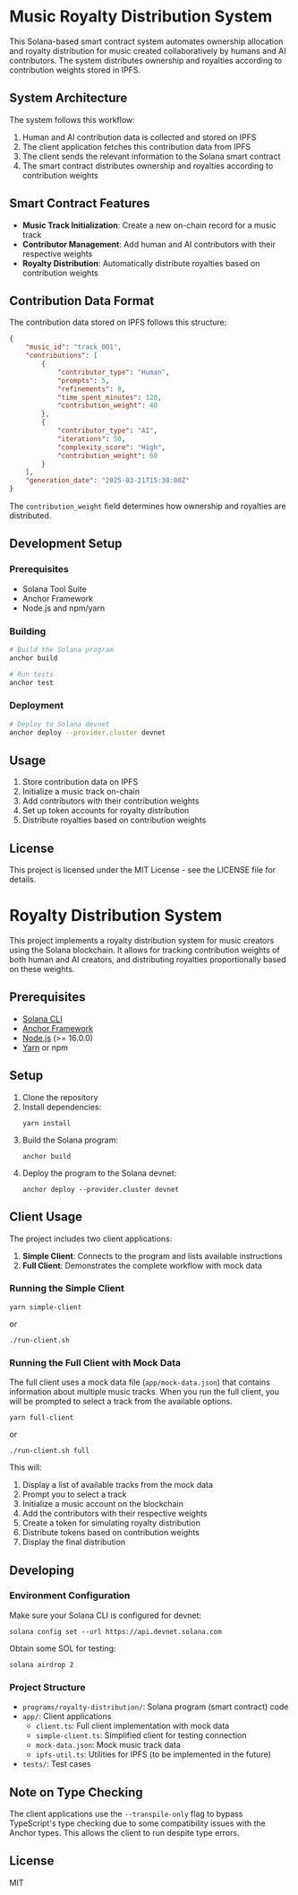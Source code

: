 # Music Royalty Distribution System

This Solana-based smart contract system automates ownership allocation and royalty distribution for music created collaboratively by humans and AI contributors. The system distributes ownership and royalties according to contribution weights stored in IPFS.

## System Architecture

The system follows this workflow:
1. Human and AI contribution data is collected and stored on IPFS
2. The client application fetches this contribution data from IPFS
3. The client sends the relevant information to the Solana smart contract
4. The smart contract distributes ownership and royalties according to contribution weights

## Smart Contract Features

- **Music Track Initialization**: Create a new on-chain record for a music track
- **Contributor Management**: Add human and AI contributors with their respective weights
- **Royalty Distribution**: Automatically distribute royalties based on contribution weights

## Contribution Data Format

The contribution data stored on IPFS follows this structure:

```json
{
    "music_id": "track_001",
    "contributions": [
        {
            "contributor_type": "Human",
            "prompts": 5,
            "refinements": 8,
            "time_spent_minutes": 120,
            "contribution_weight": 40
        },
        {
            "contributor_type": "AI",
            "iterations": 50,
            "complexity_score": "High",
            "contribution_weight": 60
        }
    ],
    "generation_date": "2025-03-21T15:30:00Z"
}
```

The `contribution_weight` field determines how ownership and royalties are distributed.

## Development Setup

### Prerequisites
- Solana Tool Suite
- Anchor Framework
- Node.js and npm/yarn

### Building
```bash
# Build the Solana program
anchor build

# Run tests
anchor test
```

### Deployment
```bash
# Deploy to Solana devnet
anchor deploy --provider.cluster devnet
```

## Usage

1. Store contribution data on IPFS
2. Initialize a music track on-chain
3. Add contributors with their contribution weights
4. Set up token accounts for royalty distribution
5. Distribute royalties based on contribution weights

## License

This project is licensed under the MIT License - see the LICENSE file for details.

# Royalty Distribution System

This project implements a royalty distribution system for music creators using the Solana blockchain. It allows for tracking contribution weights of both human and AI creators, and distributing royalties proportionally based on these weights.

## Prerequisites

- [Solana CLI](https://docs.solana.com/cli/install-solana-cli-tools)
- [Anchor Framework](https://www.anchor-lang.com/docs/installation)
- [Node.js](https://nodejs.org/en/download/) (>= 16.0.0)
- [Yarn](https://yarnpkg.com/getting-started/install) or npm

## Setup

1. Clone the repository
2. Install dependencies:
   ```
   yarn install
   ```
3. Build the Solana program:
   ```
   anchor build
   ```
4. Deploy the program to the Solana devnet:
   ```
   anchor deploy --provider.cluster devnet
   ```

## Client Usage

The project includes two client applications:

1. **Simple Client**: Connects to the program and lists available instructions
2. **Full Client**: Demonstrates the complete workflow with mock data

### Running the Simple Client

```
yarn simple-client
```

or

```
./run-client.sh
```

### Running the Full Client with Mock Data

The full client uses a mock data file (`app/mock-data.json`) that contains information about multiple music tracks. When you run the full client, you will be prompted to select a track from the available options.

```
yarn full-client
```

or

```
./run-client.sh full
```

This will:
1. Display a list of available tracks from the mock data
2. Prompt you to select a track
3. Initialize a music account on the blockchain
4. Add the contributors with their respective weights
5. Create a token for simulating royalty distribution
6. Distribute tokens based on contribution weights
7. Display the final distribution

## Developing

### Environment Configuration

Make sure your Solana CLI is configured for devnet:

```
solana config set --url https://api.devnet.solana.com
```

Obtain some SOL for testing:

```
solana airdrop 2
```

### Project Structure

- `programs/royalty-distribution/`: Solana program (smart contract) code
- `app/`: Client applications
  - `client.ts`: Full client implementation with mock data
  - `simple-client.ts`: Simplified client for testing connection
  - `mock-data.json`: Mock music track data
  - `ipfs-util.ts`: Utilities for IPFS (to be implemented in the future)
- `tests/`: Test cases

## Note on Type Checking

The client applications use the `--transpile-only` flag to bypass TypeScript's type checking due to some compatibility issues with the Anchor types. This allows the client to run despite type errors.

## License

MIT 